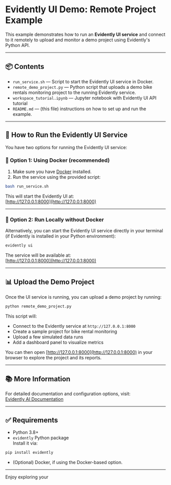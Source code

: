 # Evidently UI Demo: Remote Project Example

This example demonstrates how to run an **Evidently UI service** and connect to it remotely to upload and monitor a demo project using Evidently's Python API.

---

## 📦 Contents

- `run_service.sh` — Script to start the Evidently UI service in Docker.
- `remote_demo_project.py` — Python script that uploads a demo bike rentals monitoring project to the running Evidently service.
- `workspace_tutorial.ipynb` — Jupyter notebook with Evidently UI API tutorial
- `README.md` — (this file) instructions on how to set up and run the example.

---

## 🚀 How to Run the Evidently UI Service

You have two options for running the Evidently UI service:

### 🔸 Option 1: Using Docker (recommended)

1. Make sure you have [Docker](https://www.docker.com/get-started) installed.
2. Run the service using the provided script:

```bash
bash run_service.sh
```

This will start the Evidently UI at:  
[http://127.0.0.1:8000](http://127.0.0.1:8000)

---

### 🔸 Option 2: Run Locally without Docker

Alternatively, you can start the Evidently UI service directly in your terminal (if Evidently is installed in your Python environment):

```bash
evidently ui
```

The service will be available at:  
[http://127.0.0.1:8000](http://127.0.0.1:8000)

---

## 📊 Upload the Demo Project

Once the UI service is running, you can upload a demo project by running:

```bash
python remote_demo_project.py
```

This script will:

- Connect to the Evidently service at `http://127.0.0.1:8000`
- Create a sample project for bike rental monitoring
- Upload a few simulated data runs
- Add a dashboard panel to visualize metrics

You can then open [http://127.0.0.1:8000](http://127.0.0.1:8000) in your browser to explore the project and its reports.

---

## 📚 More Information

For detailed documentation and configuration options, visit:  
[Evidently AI Documentation](https://docs.evidentlyai.com)

---

## ✅ Requirements

- Python 3.8+
- `evidently` Python package  
  Install it via:

```bash
pip install evidently
```

- (Optional) Docker, if using the Docker-based option.

---

Enjoy exploring your